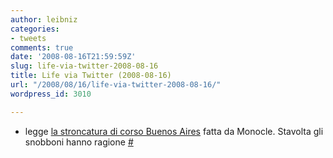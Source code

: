 ```yaml
---
author: leibniz
categories:
- tweets
comments: true
date: '2008-08-16T21:59:59Z'
slug: life-via-twitter-2008-08-16
title: Life via Twitter (2008-08-16)
url: "/2008/08/16/life-via-twitter-2008-08-16/"
wordpress_id: 3010

---
```

* legge [la stroncatura di corso Buenos Aires](http://www.monocle.com/sections/affairs/Magazine-Articles/Streets-behind---Italy/) fatta da Monocle. Stavolta gli snobboni hanno ragione [#](http://twitter.com/leibniz/statuses/889306131)


